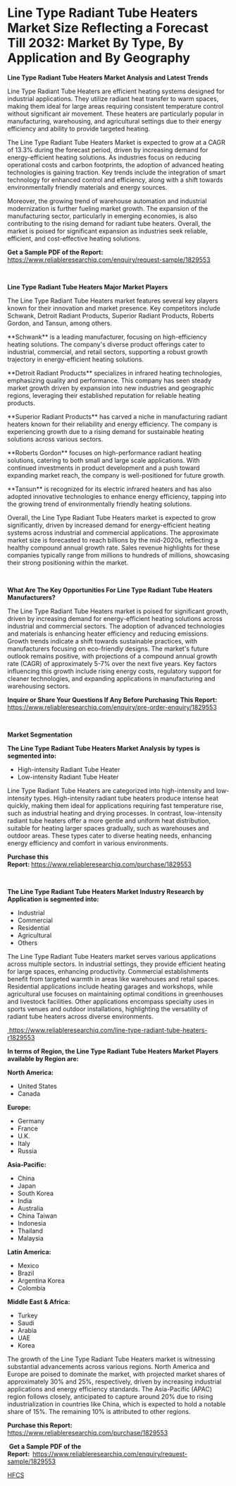 <p><h1>Line Type Radiant Tube Heaters Market Size Reflecting a Forecast Till 2032: Market By Type, By Application and By Geography</h1></p><p><strong>Line Type Radiant Tube Heaters Market Analysis and Latest Trends</strong></p>
<p><p>Line Type Radiant Tube Heaters are efficient heating systems designed for industrial applications. They utilize radiant heat transfer to warm spaces, making them ideal for large areas requiring consistent temperature control without significant air movement. These heaters are particularly popular in manufacturing, warehousing, and agricultural settings due to their energy efficiency and ability to provide targeted heating.</p><p>The Line Type Radiant Tube Heaters Market is expected to grow at a CAGR of 13.3% during the forecast period, driven by increasing demand for energy-efficient heating solutions. As industries focus on reducing operational costs and carbon footprints, the adoption of advanced heating technologies is gaining traction. Key trends include the integration of smart technology for enhanced control and efficiency, along with a shift towards environmentally friendly materials and energy sources. </p><p>Moreover, the growing trend of warehouse automation and industrial modernization is further fueling market growth. The expansion of the manufacturing sector, particularly in emerging economies, is also contributing to the rising demand for radiant tube heaters. Overall, the market is poised for significant expansion as industries seek reliable, efficient, and cost-effective heating solutions.</p></p>
<p><strong>Get a Sample PDF of the Report:&nbsp;</strong> <a href="https://www.reliableresearchiq.com/enquiry/request-sample/1829553?utm_campaign=1082&utm_medium=2&utm_source=Github&utm_content=ia&utm_term=14022025&utm_id=line-type-radiant-tube-heaters">https://www.reliableresearchiq.com/enquiry/request-sample/1829553</a></p>
<p>&nbsp;</p>
<p><strong>Line Type Radiant Tube Heaters Major Market Players</strong></p>
<p><p>The Line Type Radiant Tube Heaters market features several key players known for their innovation and market presence. Key competitors include Schwank, Detroit Radiant Products, Superior Radiant Products, Roberts Gordon, and Tansun, among others.</p><p>**Schwank** is a leading manufacturer, focusing on high-efficiency heating solutions. The company's diverse product offerings cater to industrial, commercial, and retail sectors, supporting a robust growth trajectory in energy-efficient heating solutions. </p><p>**Detroit Radiant Products** specializes in infrared heating technologies, emphasizing quality and performance. This company has seen steady market growth driven by expansion into new industries and geographic regions, leveraging their established reputation for reliable heating products.</p><p>**Superior Radiant Products** has carved a niche in manufacturing radiant heaters known for their reliability and energy efficiency. The company is experiencing growth due to a rising demand for sustainable heating solutions across various sectors.</p><p>**Roberts Gordon** focuses on high-performance radiant heating solutions, catering to both small and large scale applications. With continued investments in product development and a push toward expanding market reach, the company is well-positioned for future growth.</p><p>**Tansun** is recognized for its electric infrared heaters and has also adopted innovative technologies to enhance energy efficiency, tapping into the growing trend of environmentally friendly heating solutions.</p><p>Overall, the Line Type Radiant Tube Heaters market is expected to grow significantly, driven by increased demand for energy-efficient heating systems across industrial and commercial applications. The approximate market size is forecasted to reach billions by the mid-2020s, reflecting a healthy compound annual growth rate. Sales revenue highlights for these companies typically range from millions to hundreds of millions, showcasing their strong positioning within the market.</p></p>
<p>&nbsp;</p>
<p><strong>What Are The Key Opportunities For Line Type Radiant Tube Heaters Manufacturers?</strong></p>
<p><p>The Line Type Radiant Tube Heaters market is poised for significant growth, driven by increasing demand for energy-efficient heating solutions across industrial and commercial sectors. The adoption of advanced technologies and materials is enhancing heater efficiency and reducing emissions. Growth trends indicate a shift towards sustainable practices, with manufacturers focusing on eco-friendly designs. The market's future outlook remains positive, with projections of a compound annual growth rate (CAGR) of approximately 5-7% over the next five years. Key factors influencing this growth include rising energy costs, regulatory support for cleaner technologies, and expanding applications in manufacturing and warehousing sectors.</p></p>
<p><strong>Inquire or Share Your Questions If Any Before Purchasing This Report:</strong> <a href="https://www.reliableresearchiq.com/enquiry/pre-order-enquiry/1829553?utm_campaign=1082&utm_medium=2&utm_source=Github&utm_content=ia&utm_term=14022025&utm_id=line-type-radiant-tube-heaters">https://www.reliableresearchiq.com/enquiry/pre-order-enquiry/1829553</a></p>
<p>&nbsp;</p>
<p><strong>Market Segmentation</strong></p>
<p><strong>The Line Type Radiant Tube Heaters Market Analysis by types is segmented into:</strong></p>
<p><ul><li>High-intensity Radiant Tube Heater</li><li>Low-intensity Radiant Tube Heater</li></ul></p>
<p><p>Line Type Radiant Tube Heaters are categorized into high-intensity and low-intensity types. High-intensity radiant tube heaters produce intense heat quickly, making them ideal for applications requiring fast temperature rise, such as industrial heating and drying processes. In contrast, low-intensity radiant tube heaters offer a more gentle and uniform heat distribution, suitable for heating larger spaces gradually, such as warehouses and outdoor areas. These types cater to diverse heating needs, enhancing energy efficiency and comfort in various environments.</p></p>
<p><strong>Purchase this Report:&nbsp;</strong><a href="https://www.reliableresearchiq.com/purchase/1829553?utm_campaign=1082&utm_medium=2&utm_source=Github&utm_content=ia&utm_term=14022025&utm_id=line-type-radiant-tube-heaters">https://www.reliableresearchiq.com/purchase/1829553</a></p>
<p>&nbsp;</p>
<p><strong>The Line Type Radiant Tube Heaters Market Industry Research by Application is segmented into:</strong></p>
<p><ul><li>Industrial</li><li>Commercial</li><li>Residential</li><li>Agricultural</li><li>Others</li></ul></p>
<p><p>The Line Type Radiant Tube Heaters market serves various applications across multiple sectors. In industrial settings, they provide efficient heating for large spaces, enhancing productivity. Commercial establishments benefit from targeted warmth in areas like warehouses and retail spaces. Residential applications include heating garages and workshops, while agricultural use focuses on maintaining optimal conditions in greenhouses and livestock facilities. Other applications encompass specialty uses in sports venues and outdoor installations, highlighting the versatility of radiant tube heaters across diverse environments.</p></p>
<p><a href="https://www.reliableresearchiq.com/line-type-radiant-tube-heaters-r1829553?utm_campaign=1082&utm_medium=2&utm_source=Github&utm_content=ia&utm_term=14022025&utm_id=line-type-radiant-tube-heaters">&nbsp;https://www.reliableresearchiq.com/line-type-radiant-tube-heaters-r1829553</a></p>
<p><strong>In terms of Region, the Line Type Radiant Tube Heaters Market Players available by Region are:</strong></p>
<p>
    <p> <strong> North America: </strong>
        <ul>
            <li>United States</li>
            <li>Canada</li>
        </ul>
        </p> 
    <p> <strong> Europe: </strong>
        <ul>
            <li>Germany</li>
            <li>France</li>
            <li>U.K.</li>
            <li>Italy</li>
            <li>Russia</li>
        </ul>
        </p> 
    <p> <strong> Asia-Pacific: </strong>
        <ul>
            <li>China</li>
            <li>Japan</li>
            <li>South Korea</li>
            <li>India</li>
            <li>Australia</li>
            <li>China Taiwan</li>
            <li>Indonesia</li>
            <li>Thailand</li>
            <li>Malaysia</li>
        </ul>
        </p> 
    <p> <strong> Latin America: </strong>
        <ul>
            <li>Mexico</li>
            <li>Brazil</li>
            <li>Argentina Korea</li>
            <li>Colombia</li>
        </ul>
        </p> 
    <p> <strong> Middle East & Africa: </strong>
        <ul>
            <li>Turkey</li>
            <li>Saudi</li>
            <li>Arabia</li>
            <li>UAE</li>
            <li>Korea</li>
        </ul>
    </p>
    </p>
<p><p>The growth of the Line Type Radiant Tube Heaters market is witnessing substantial advancements across various regions. North America and Europe are poised to dominate the market, with projected market shares of approximately 30% and 25%, respectively, driven by increasing industrial applications and energy efficiency standards. The Asia-Pacific (APAC) region follows closely, anticipated to capture around 20% due to rising industrialization in countries like China, which is expected to hold a notable share of 15%. The remaining 10% is attributed to other regions.</p></p>
<p><strong>Purchase this Report: </strong><a href="https://www.reliableresearchiq.com/purchase/1829553?utm_campaign=1082&utm_medium=2&utm_source=Github&utm_content=ia&utm_term=14022025&utm_id=line-type-radiant-tube-heaters">https://www.reliableresearchiq.com/purchase/1829553</a></p>
<p>&nbsp;<strong>Get a Sample PDF of the Report:&nbsp;&nbsp;</strong><a href="https://www.reliableresearchiq.com/enquiry/request-sample/1829553?utm_campaign=1082&utm_medium=2&utm_source=Github&utm_content=ia&utm_term=14022025&utm_id=line-type-radiant-tube-heaters">https://www.reliableresearchiq.com/enquiry/request-sample/1829553</a></p>
<p><strong></strong></p>
<p><p><a href="https://github.com/lababdou/Market-Research-Report-List-6/blob/main/821365336639.md?utm_campaign=1082&utm_medium=2&utm_source=Github&utm_content=ia&utm_term=14022025&utm_id=line-type-radiant-tube-heaters">HFCS</a></p></p>